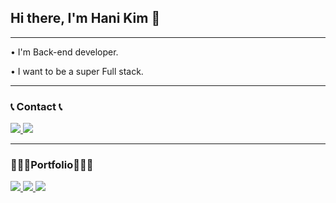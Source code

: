 ## Hi there, I'm Hani Kim 👋
<hr>
<p>• I'm Back-end developer. </p>
<p>• I want to be a super Full stack.</p>

<hr>

### 📞 Contact 📞
<a href="mailto:haeehani@gmail.com">
    <img src="https://img.shields.io/badge/Gmail-EA4335?style=for-the-badge&logo=Gmail&logoColor=white"> 
</a>
<a href="https://velog.io/@hanihoneykim">
    <img src="https://img.shields.io/badge/Velog-20C997?style=for-the-badge&logo=Velog&logoColor=white"> 
</a>

<hr>

### 👩🏻‍💻Portfolio👩🏻‍💻
<a href="https://curpage.xyz">
    <img src="https://img.shields.io/badge/Portfolio-83B81A?style=for-the-badge#1A285F"> 
</a>
<a href="https://curpage.xyz">
    <img src="https://img.shields.io/badge/Curpage-0099E5?style=for-the-badge#1A285F"> 
</a>
<a href="https://palette-studio.fly.dev">
    <img src="https://img.shields.io/badge/Palette-FF61F6?style=for-the-badge#1A285F"> 
</a>
